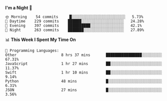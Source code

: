 <!--START_SECTION:waka-->
**I'm a Night 🦉** 

```text
🌞 Morning    54 commits     █░░░░░░░░░░░░░░░░░░░░░░░░   5.73% 
🌆 Daytime    229 commits    ██████░░░░░░░░░░░░░░░░░░░   24.28% 
🌃 Evening    397 commits    ██████████░░░░░░░░░░░░░░░   42.1% 
🌙 Night      263 commits    ███████░░░░░░░░░░░░░░░░░░   27.89%

```


📊 **This Week I Spent My Time On** 

```text
💬 Programming Languages: 
Other                    8 hrs 37 mins       ████████████████░░░░░░░░░   67.31% 
JavaScript               1 hr 27 mins        ██░░░░░░░░░░░░░░░░░░░░░░░   11.37% 
Swift                    1 hr 10 mins        ██░░░░░░░░░░░░░░░░░░░░░░░   9.14% 
Python                   48 mins             █░░░░░░░░░░░░░░░░░░░░░░░░   6.31% 
JSON                     27 mins             █░░░░░░░░░░░░░░░░░░░░░░░░   3.56%

```


<!--END_SECTION:waka-->
